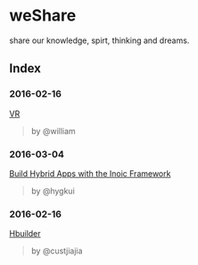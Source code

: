# weShare
share our knowledge, spirt, thinking and dreams.

## Index

### 2016-02-16
[VR](./2016-03-11-VR/virtualReality.pdf)
> by @william
> 

### 2016-03-04
[Build Hybrid Apps with the Inoic Framework](./2016-03-04-Ionic_Hybrid_AngularJS/AngularJS开发混合式移动应用.pdf)
> by @hygkui
> 


### 2016-02-16
[Hbuilder](./2016-02-16-Hbuilder/Hbuilder.2.pdf)
> by @custjiajia
> 


